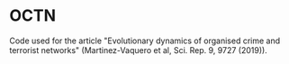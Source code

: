 # OCTN

Code used for the article "Evolutionary dynamics of organised crime and terrorist networks" (Martinez-Vaquero et al, Sci. Rep. 9, 9727 (2019)).
